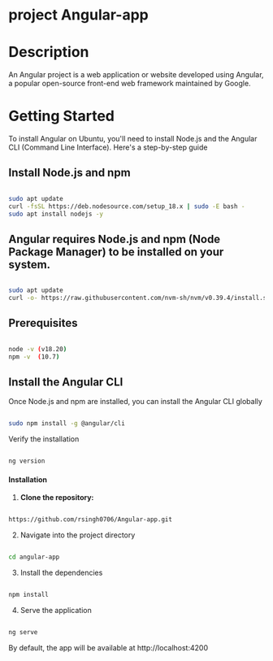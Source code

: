 
# project Angular-app


# Description

An Angular project is a web application or website developed using Angular, a popular open-source front-end web framework maintained by Google.


# Getting Started

To install Angular on Ubuntu, you'll need to install Node.js and the Angular CLI (Command Line Interface). Here's a step-by-step guide

## Install Node.js and npm

```bash

sudo apt update
curl -fsSL https://deb.nodesource.com/setup_18.x | sudo -E bash -
sudo apt install nodejs -y
```

## Angular requires Node.js and npm (Node Package Manager) to be installed on your system.

```bash

sudo apt update
curl -o- https://raw.githubusercontent.com/nvm-sh/nvm/v0.39.4/install.sh | bash
```

## Prerequisites

```bash

node -v (v18.20)
npm -v  (10.7)
```

## Install the Angular CLI

Once Node.js and npm are installed, you can install the Angular CLI globally

```bash

sudo npm install -g @angular/cli
```

Verify the installation

```bash

ng version
```


#### Installation

1. **Clone the repository:**


```bash

https://github.com/rsingh0706/Angular-app.git
```


2. Navigate into the project directory

```bash

cd angular-app
```

3. Install the dependencies

```bash

npm install 
```

4. Serve the application

```bash

ng serve
```


By default, the app will be available at http://localhost:4200


 

